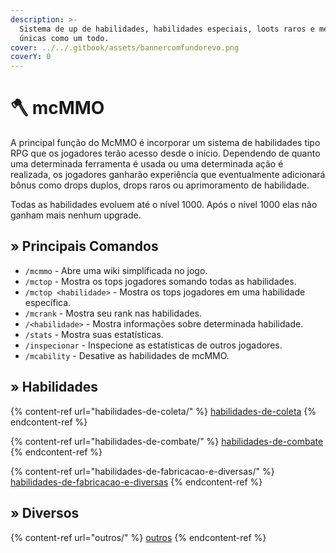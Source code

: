 ```yaml
---
description: >-
  Sistema de up de habilidades, habilidades especiais, loots raros e mecânicas
  únicas como um todo.
cover: ../../.gitbook/assets/bannercomfundorevo.png
coverY: 0
---
```


# 🪓 mcMMO

A principal função do McMMO é incorporar um sistema de habilidades tipo RPG que os jogadores terão acesso desde o início. Dependendo de quanto uma determinada ferramenta é usada ou uma determinada ação é realizada, os jogadores ganharão experiência que eventualmente adicionará bônus como drops duplos, drops raros ou aprimoramento de habilidade.



Todas as habilidades evoluem até o nível 1000. Após o nível 1000 elas não ganham mais nenhum upgrade.

## » Principais Comandos

* `/mcmmo` - Abre uma wiki simplificada no jogo.
* `/mctop` - Mostra os tops jogadores somando todas as habilidades.
* `/mctop <habilidade>` - Mostra os tops jogadores em uma habilidade específica.
* `/mcrank` - Mostra seu rank nas habilidades.
* `/<habilidade>` - Mostra informações sobre determinada habilidade.
* `/stats` - Mostra suas estatísticas.
* `/inspecionar` - Inspecione as estatísticas de outros jogadores.
* `/mcability` - Desative as habilidades de mcMMO.

## » Habilidades

{% content-ref url="habilidades-de-coleta/" %}
[habilidades-de-coleta](habilidades-de-coleta/)
{% endcontent-ref %}

{% content-ref url="habilidades-de-combate/" %}
[habilidades-de-combate](habilidades-de-combate/)
{% endcontent-ref %}

{% content-ref url="habilidades-de-fabricacao-e-diversas/" %}
[habilidades-de-fabricacao-e-diversas](habilidades-de-fabricacao-e-diversas/)
{% endcontent-ref %}

## » Diversos

{% content-ref url="outros/" %}
[outros](outros/)
{% endcontent-ref %}
